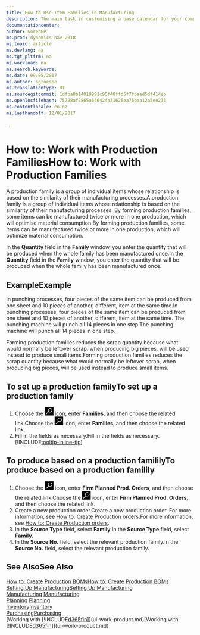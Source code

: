 ```yaml
---
title: How to Use Item Families in Manufacturing
description: The main task in customising a base calendar for your company, or one of its business partners, is to enter any changes to working and nonworking day status.
documentationcenter: 
author: SorenGP
ms.prod: dynamics-nav-2018
ms.topic: article
ms.devlang: na
ms.tgt_pltfrm: na
ms.workload: na
ms.search.keywords: 
ms.date: 09/05/2017
ms.author: sgroespe
ms.translationtype: HT
ms.sourcegitcommit: 1dfba8b14019991c95f40ffd5f7fbaed5df414eb
ms.openlocfilehash: 75798af2865a646424a31626ea76baa12a5ee233
ms.contentlocale: en-nz
ms.lasthandoff: 12/01/2017

---
```

# <a name="how-to-work-with-production-families"></a><span data-ttu-id="e45cc-103">How to: Work with Production Families</span><span class="sxs-lookup"><span data-stu-id="e45cc-103">How to: Work with Production Families</span></span>
<span data-ttu-id="e45cc-104">A production family is a group of individual items whose relationship is based on the similarity of their manufacturing processes.</span><span class="sxs-lookup"><span data-stu-id="e45cc-104">A production family is a group of individual items whose relationship is based on the similarity of their manufacturing processes.</span></span> <span data-ttu-id="e45cc-105">By forming production families, some items can be manufactured twice or more in one production, which will optimise material consumption.</span><span class="sxs-lookup"><span data-stu-id="e45cc-105">By forming production families, some items can be manufactured twice or more in one production, which will optimize material consumption.</span></span>

<span data-ttu-id="e45cc-106">In the **Quantity** field in the **Family** window, you enter the quantity that will be produced when the whole family has been manufactured once.</span><span class="sxs-lookup"><span data-stu-id="e45cc-106">In the **Quantity** field in the **Family** window, you enter the quantity that will be produced when the whole family has been manufactured once.</span></span>

## <a name="example"></a><span data-ttu-id="e45cc-107">Example</span><span class="sxs-lookup"><span data-stu-id="e45cc-107">Example</span></span>
<span data-ttu-id="e45cc-108">In punching processes, four pieces of the same item can be produced from one sheet and 10 pieces of another, different, item at the same time.</span><span class="sxs-lookup"><span data-stu-id="e45cc-108">In punching processes, four pieces of the same item can be produced from one sheet and 10 pieces of another, different, item at the same time.</span></span> <span data-ttu-id="e45cc-109">The punching machine will punch all 14 pieces in one step.</span><span class="sxs-lookup"><span data-stu-id="e45cc-109">The punching machine will punch all 14 pieces in one step.</span></span>

<span data-ttu-id="e45cc-110">Forming production families reduces the scrap quantity because what would normally be leftover scrap, when producing big pieces, will be used instead to produce small items.</span><span class="sxs-lookup"><span data-stu-id="e45cc-110">Forming production families reduces the scrap quantity because what would normally be leftover scrap, when producing big pieces, will be used instead to produce small items.</span></span>

## <a name="to-set-up-a-production-family"></a><span data-ttu-id="e45cc-111">To set up a production family</span><span class="sxs-lookup"><span data-stu-id="e45cc-111">To set up a production family</span></span>
1. <span data-ttu-id="e45cc-112">Choose the ![Search for Page or Report](media/ui-search/search_small.png "Search for Page or Report icon") icon, enter **Families**, and then choose the related link.</span><span class="sxs-lookup"><span data-stu-id="e45cc-112">Choose the ![Search for Page or Report](media/ui-search/search_small.png "Search for Page or Report icon") icon, enter **Families**, and then choose the related link.</span></span>
2. <span data-ttu-id="e45cc-113">Fill in the fields as necessary.</span><span class="sxs-lookup"><span data-stu-id="e45cc-113">Fill in the fields as necessary.</span></span> [!INCLUDE[tooltip-inline-tip](includes/tooltip-inline-tip_md.md)]

## <a name="to-produce-based-on-a-production-familily"></a><span data-ttu-id="e45cc-114">To produce based on a production familily</span><span class="sxs-lookup"><span data-stu-id="e45cc-114">To produce based on a production familily</span></span>
1. <span data-ttu-id="e45cc-115">Choose the ![Search for Page or Report](media/ui-search/search_small.png "Search for Page or Report icon") icon, enter **Firm Planned Prod. Orders**, and then choose the related link.</span><span class="sxs-lookup"><span data-stu-id="e45cc-115">Choose the ![Search for Page or Report](media/ui-search/search_small.png "Search for Page or Report icon") icon, enter **Firm Planned Prod. Orders**, and then choose the related link.</span></span>
2. <span data-ttu-id="e45cc-116">Create a new production order.</span><span class="sxs-lookup"><span data-stu-id="e45cc-116">Create a new production order.</span></span> <span data-ttu-id="e45cc-117">For more information, see [How to: Create Production orders](production-how-to-create-production-orders.md).</span><span class="sxs-lookup"><span data-stu-id="e45cc-117">For more information, see [How to: Create Production orders](production-how-to-create-production-orders.md).</span></span>
3. <span data-ttu-id="e45cc-118">In the **Source Type** field, select **Family**.</span><span class="sxs-lookup"><span data-stu-id="e45cc-118">In the **Source Type** field, select **Family**.</span></span>  
4. <span data-ttu-id="e45cc-119">In the **Source No.** field, select the relevant production family.</span><span class="sxs-lookup"><span data-stu-id="e45cc-119">In the **Source No.** field, select the relevant production family.</span></span>

## <a name="see-also"></a><span data-ttu-id="e45cc-120">See Also</span><span class="sxs-lookup"><span data-stu-id="e45cc-120">See Also</span></span>
[<span data-ttu-id="e45cc-121">How to: Create Production BOMs</span><span class="sxs-lookup"><span data-stu-id="e45cc-121">How to: Create Production BOMs</span></span>](production-how-to-create-production-boms.md)  
[<span data-ttu-id="e45cc-122">Setting Up Manufacturing</span><span class="sxs-lookup"><span data-stu-id="e45cc-122">Setting Up Manufacturing</span></span>](production-configure-production-processes.md)  
<span data-ttu-id="e45cc-123">[Manufacturing](production-manage-manufacturing.md)  </span><span class="sxs-lookup"><span data-stu-id="e45cc-123">[Manufacturing](production-manage-manufacturing.md)  </span></span>  
<span data-ttu-id="e45cc-124">[Planning](production-planning.md) </span><span class="sxs-lookup"><span data-stu-id="e45cc-124">[Planning](production-planning.md) </span></span>  
[<span data-ttu-id="e45cc-125">Inventory</span><span class="sxs-lookup"><span data-stu-id="e45cc-125">Inventory</span></span>](inventory-manage-inventory.md)  
[<span data-ttu-id="e45cc-126">Purchasing</span><span class="sxs-lookup"><span data-stu-id="e45cc-126">Purchasing</span></span>](purchasing-manage-purchasing.md)  
<span data-ttu-id="e45cc-127">[Working with [!INCLUDE[d365fin](includes/d365fin_md.md)]](ui-work-product.md)</span><span class="sxs-lookup"><span data-stu-id="e45cc-127">[Working with [!INCLUDE[d365fin](includes/d365fin_md.md)]](ui-work-product.md)</span></span>

